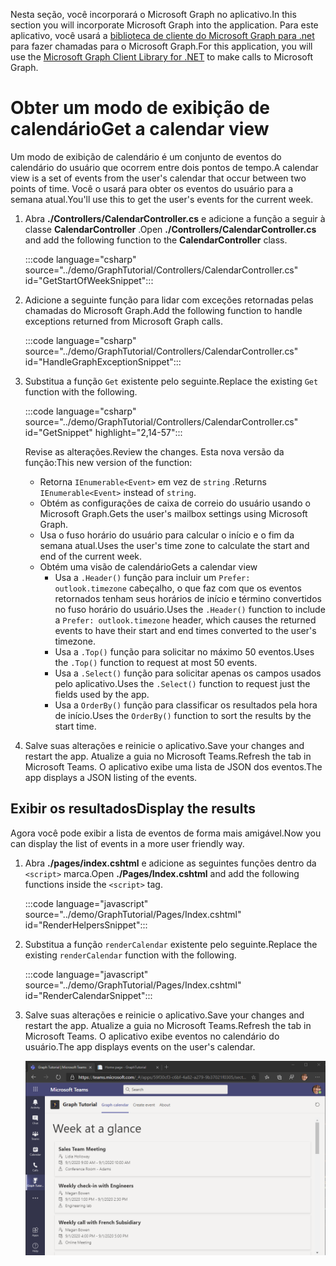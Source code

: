 <!-- markdownlint-disable MD002 MD041 -->

<span data-ttu-id="eb7c8-101">Nesta seção, você incorporará o Microsoft Graph no aplicativo.</span><span class="sxs-lookup"><span data-stu-id="eb7c8-101">In this section you will incorporate Microsoft Graph into the application.</span></span> <span data-ttu-id="eb7c8-102">Para este aplicativo, você usará a [biblioteca de cliente do Microsoft Graph para .net](https://github.com/microsoftgraph/msgraph-sdk-dotnet) para fazer chamadas para o Microsoft Graph.</span><span class="sxs-lookup"><span data-stu-id="eb7c8-102">For this application, you will use the [Microsoft Graph Client Library for .NET](https://github.com/microsoftgraph/msgraph-sdk-dotnet) to make calls to Microsoft Graph.</span></span>

# <a name="get-a-calendar-view"></a><span data-ttu-id="eb7c8-103">Obter um modo de exibição de calendário</span><span class="sxs-lookup"><span data-stu-id="eb7c8-103">Get a calendar view</span></span>

<span data-ttu-id="eb7c8-104">Um modo de exibição de calendário é um conjunto de eventos do calendário do usuário que ocorrem entre dois pontos de tempo.</span><span class="sxs-lookup"><span data-stu-id="eb7c8-104">A calendar view is a set of events from the user's calendar that occur between two points of time.</span></span> <span data-ttu-id="eb7c8-105">Você o usará para obter os eventos do usuário para a semana atual.</span><span class="sxs-lookup"><span data-stu-id="eb7c8-105">You'll use this to get the user's events for the current week.</span></span>

1. <span data-ttu-id="eb7c8-106">Abra **./Controllers/CalendarController.cs** e adicione a função a seguir à classe **CalendarController** .</span><span class="sxs-lookup"><span data-stu-id="eb7c8-106">Open **./Controllers/CalendarController.cs** and add the following function to the **CalendarController** class.</span></span>

    :::code language="csharp" source="../demo/GraphTutorial/Controllers/CalendarController.cs" id="GetStartOfWeekSnippet":::

1. <span data-ttu-id="eb7c8-107">Adicione a seguinte função para lidar com exceções retornadas pelas chamadas do Microsoft Graph.</span><span class="sxs-lookup"><span data-stu-id="eb7c8-107">Add the following function to handle exceptions returned from Microsoft Graph calls.</span></span>

    :::code language="csharp" source="../demo/GraphTutorial/Controllers/CalendarController.cs" id="HandleGraphExceptionSnippet":::

1. <span data-ttu-id="eb7c8-108">Substitua a função `Get` existente pelo seguinte.</span><span class="sxs-lookup"><span data-stu-id="eb7c8-108">Replace the existing `Get` function with the following.</span></span>

    :::code language="csharp" source="../demo/GraphTutorial/Controllers/CalendarController.cs" id="GetSnippet" highlight="2,14-57":::

    <span data-ttu-id="eb7c8-109">Revise as alterações.</span><span class="sxs-lookup"><span data-stu-id="eb7c8-109">Review the changes.</span></span> <span data-ttu-id="eb7c8-110">Esta nova versão da função:</span><span class="sxs-lookup"><span data-stu-id="eb7c8-110">This new version of the function:</span></span>

    - <span data-ttu-id="eb7c8-111">Retorna `IEnumerable<Event>` em vez de `string` .</span><span class="sxs-lookup"><span data-stu-id="eb7c8-111">Returns `IEnumerable<Event>` instead of `string`.</span></span>
    - <span data-ttu-id="eb7c8-112">Obtém as configurações de caixa de correio do usuário usando o Microsoft Graph.</span><span class="sxs-lookup"><span data-stu-id="eb7c8-112">Gets the user's mailbox settings using Microsoft Graph.</span></span>
    - <span data-ttu-id="eb7c8-113">Usa o fuso horário do usuário para calcular o início e o fim da semana atual.</span><span class="sxs-lookup"><span data-stu-id="eb7c8-113">Uses the user's time zone to calculate the start and end of the current week.</span></span>
    - <span data-ttu-id="eb7c8-114">Obtém uma visão de calendário</span><span class="sxs-lookup"><span data-stu-id="eb7c8-114">Gets a calendar view</span></span>
        - <span data-ttu-id="eb7c8-115">Usa a `.Header()` função para incluir um `Prefer: outlook.timezone` cabeçalho, o que faz com que os eventos retornados tenham seus horários de início e término convertidos no fuso horário do usuário.</span><span class="sxs-lookup"><span data-stu-id="eb7c8-115">Uses the `.Header()` function to include a `Prefer: outlook.timezone` header, which causes the returned events to have their start and end times converted to the user's timezone.</span></span>
        - <span data-ttu-id="eb7c8-116">Usa a `.Top()` função para solicitar no máximo 50 eventos.</span><span class="sxs-lookup"><span data-stu-id="eb7c8-116">Uses the `.Top()` function to request at most 50 events.</span></span>
        - <span data-ttu-id="eb7c8-117">Usa a `.Select()` função para solicitar apenas os campos usados pelo aplicativo.</span><span class="sxs-lookup"><span data-stu-id="eb7c8-117">Uses the `.Select()` function to request just the fields used by the app.</span></span>
        - <span data-ttu-id="eb7c8-118">Usa a `OrderBy()` função para classificar os resultados pela hora de início.</span><span class="sxs-lookup"><span data-stu-id="eb7c8-118">Uses the `OrderBy()` function to sort the results by the start time.</span></span>

1. <span data-ttu-id="eb7c8-119">Salve suas alterações e reinicie o aplicativo.</span><span class="sxs-lookup"><span data-stu-id="eb7c8-119">Save your changes and restart the app.</span></span> <span data-ttu-id="eb7c8-120">Atualize a guia no Microsoft Teams.</span><span class="sxs-lookup"><span data-stu-id="eb7c8-120">Refresh the tab in Microsoft Teams.</span></span> <span data-ttu-id="eb7c8-121">O aplicativo exibe uma lista de JSON dos eventos.</span><span class="sxs-lookup"><span data-stu-id="eb7c8-121">The app displays a JSON listing of the events.</span></span>

## <a name="display-the-results"></a><span data-ttu-id="eb7c8-122">Exibir os resultados</span><span class="sxs-lookup"><span data-stu-id="eb7c8-122">Display the results</span></span>

<span data-ttu-id="eb7c8-123">Agora você pode exibir a lista de eventos de forma mais amigável.</span><span class="sxs-lookup"><span data-stu-id="eb7c8-123">Now you can display the list of events in a more user friendly way.</span></span>

1. <span data-ttu-id="eb7c8-124">Abra **./pages/index.cshtml** e adicione as seguintes funções dentro da `<script>` marca.</span><span class="sxs-lookup"><span data-stu-id="eb7c8-124">Open **./Pages/Index.cshtml** and add the following functions inside the `<script>` tag.</span></span>

    :::code language="javascript" source="../demo/GraphTutorial/Pages/Index.cshtml" id="RenderHelpersSnippet":::

1. <span data-ttu-id="eb7c8-125">Substitua a função `renderCalendar` existente pelo seguinte.</span><span class="sxs-lookup"><span data-stu-id="eb7c8-125">Replace the existing `renderCalendar` function with the following.</span></span>

    :::code language="javascript" source="../demo/GraphTutorial/Pages/Index.cshtml" id="RenderCalendarSnippet":::

1. <span data-ttu-id="eb7c8-126">Salve suas alterações e reinicie o aplicativo.</span><span class="sxs-lookup"><span data-stu-id="eb7c8-126">Save your changes and restart the app.</span></span> <span data-ttu-id="eb7c8-127">Atualize a guia no Microsoft Teams.</span><span class="sxs-lookup"><span data-stu-id="eb7c8-127">Refresh the tab in Microsoft Teams.</span></span> <span data-ttu-id="eb7c8-128">O aplicativo exibe eventos no calendário do usuário.</span><span class="sxs-lookup"><span data-stu-id="eb7c8-128">The app displays events on the user's calendar.</span></span>

    ![Uma captura de tela do aplicativo exibindo o calendário do usuário](images/calendar-view.png)
